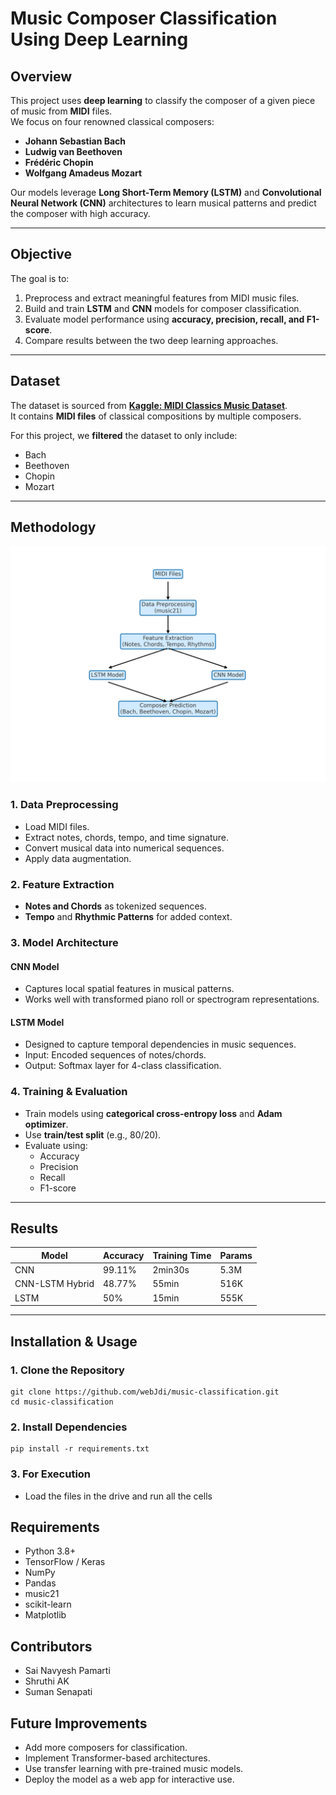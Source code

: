# Music Composer Classification Using Deep Learning

## Overview

This project uses **deep learning** to classify the composer of a given piece of music from **MIDI** files.  
We focus on four renowned classical composers:

- **Johann Sebastian Bach**
- **Ludwig van Beethoven**
- **Frédéric Chopin**
- **Wolfgang Amadeus Mozart**

Our models leverage **Long Short-Term Memory (LSTM)** and **Convolutional Neural Network (CNN)** architectures to learn musical patterns and predict the composer with high accuracy.

---

## Objective

The goal is to:
1. Preprocess and extract meaningful features from MIDI music files.
2. Build and train **LSTM** and **CNN** models for composer classification.
3. Evaluate model performance using **accuracy, precision, recall, and F1-score**.
4. Compare results between the two deep learning approaches.

---

## Dataset

The dataset is sourced from **[Kaggle: MIDI Classics Music Dataset](https://www.kaggle.com/)**.  
It contains **MIDI files** of classical compositions by multiple composers.  

For this project, we **filtered** the dataset to only include:
- Bach  
- Beethoven  
- Chopin  
- Mozart  

---

## Methodology

![Architecture](architecture.png)

### 1. Data Preprocessing
- Load MIDI files.
- Extract notes, chords, tempo, and time signature.
- Convert musical data into numerical sequences.
- Apply data augmentation.

### 2. Feature Extraction
- **Notes and Chords** as tokenized sequences.
- **Tempo** and **Rhythmic Patterns** for added context.

### 3. Model Architecture

#### **CNN Model**
- Captures local spatial features in musical patterns.
- Works well with transformed piano roll or spectrogram representations.
  
#### **LSTM Model**
- Designed to capture temporal dependencies in music sequences.
- Input: Encoded sequences of notes/chords.
- Output: Softmax layer for 4-class classification.


### 4. Training & Evaluation
- Train models using **categorical cross-entropy loss** and **Adam optimizer**.
- Use **train/test split** (e.g., 80/20).
- Evaluate using:
  - Accuracy
  - Precision
  - Recall
  - F1-score

---

## Results
| Model  | Accuracy | Training Time | Params | 
|--------|----------|-----------|--------|
| CNN    |    99.11%   |    2min30s    |   5.3M |   
| CNN-LSTM Hybrid  |    48.77%  |    55min    |   516K  |  
| LSTM   |    50%   |    15min    |   555K  |    


---

## Installation & Usage

### **1. Clone the Repository**
```
git clone https://github.com/webJdi/music-classification.git
cd music-classification
```
### **2. Install Dependencies**
```
pip install -r requirements.txt
```
### **3. For Execution**

- Load the files in the drive and run all the cells

## Requirements

- Python 3.8+
- TensorFlow / Keras
- NumPy
- Pandas
- music21
- scikit-learn
- Matplotlib

## Contributors

- Sai Navyesh Pamarti
- Shruthi AK
- Suman Senapati

## Future Improvements

- Add more composers for classification.
- Implement Transformer-based architectures.
- Use transfer learning with pre-trained music models.
- Deploy the model as a web app for interactive use.




